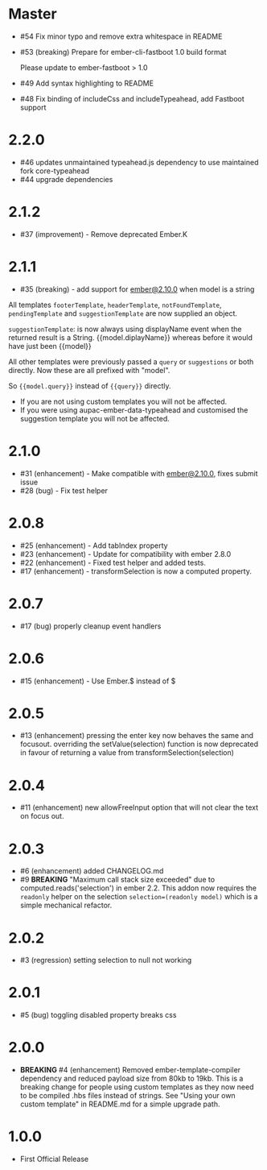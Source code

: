 # Master

* #54 Fix minor typo and remove extra whitespace in README 
* #53 (breaking) Prepare for ember-cli-fastboot 1.0 build format 

  Please update to ember-fastboot > 1.0

* #49 Add syntax highlighting to README 
* #48 Fix binding of includeCss and includeTypeahead, add Fastboot support

# 2.2.0

* #46 updates unmaintained typeahead.js dependency to use maintained fork core-typeahead
* #44 upgrade dependencies

# 2.1.2

* #37 (improvement) - Remove deprecated Ember.K

# 2.1.1
* #35 (breaking) - add support for ember@2.10.0 when model is a string

All templates `footerTemplate`, `headerTemplate`, `notFoundTemplate`, `pendingTemplate` and `suggestionTemplate` are now supplied an object.

`suggestionTemplate`: is now always using displayName event when the returned result is a String.
{{model.diplayName}} whereas before it would have just been {{model}}

All other templates were previously passed a `query` or `suggestions` or both directly.
Now these are all prefixed with "model".

So `{{model.query}}` instead of `{{query}}` directly.

* If you are not using custom templates you will not be affected.
* If you were using aupac-ember-data-typeahead and customised the suggestion template you will not be affected. 

# 2.1.0
* #31 (enhancement) - Make compatible with ember@2.10.0, fixes submit issue
* #28 (bug) - Fix test helper

# 2.0.8
* #25 (enhancement) - Add tabIndex property
* #23 (enhancement) - Update for compatibility with ember 2.8.0
* #22 (enhancement) - Fixed test helper and added tests.
* #17 (enhancement) - transformSelection is now a computed property.

# 2.0.7
* #17 (bug) properly cleanup event handlers

# 2.0.6
* #15 (enhancement) - Use Ember.$ instead of $

# 2.0.5
* #13 (enhancement) pressing the enter key now behaves the same and focusout.
                    overriding the setValue(selection) function is now deprecated in favour of returning a value from transformSelection(selection)

# 2.0.4
* #11 (enhancement) new allowFreeInput option that will not clear the text on focus out.

# 2.0.3
* #6 (enhancement) added CHANGELOG.md
* #9 **BREAKING** "Maximum call stack size exceeded" due to computed.reads('selection') in ember 2.2.  This addon now requires the `readonly` helper on the selection `selection=(readonly model)` which is a simple mechanical refactor.

# 2.0.2
* #3 (regression) setting selection to null not working

# 2.0.1
* #5 (bug) toggling disabled property breaks css 

# 2.0.0
* **BREAKING** #4 (enhancement) Removed ember-template-compiler dependency and reduced payload size from 80kb to 19kb. This is a breaking change for people using custom templates as they now need to be compiled .hbs files instead of strings.  See "Using your own custom template" in README.md for a simple upgrade path.

# 1.0.0
*  First Official Release

